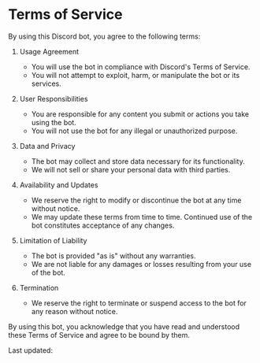 # Terms of Service

By using this Discord bot, you agree to the following terms:

1. Usage Agreement
   - You will use the bot in compliance with Discord's Terms of Service.
   - You will not attempt to exploit, harm, or manipulate the bot or its services.

2. User Responsibilities
   - You are responsible for any content you submit or actions you take using the bot.
   - You will not use the bot for any illegal or unauthorized purpose.

3. Data and Privacy
   - The bot may collect and store data necessary for its functionality.
   - We will not sell or share your personal data with third parties.

4. Availability and Updates
   - We reserve the right to modify or discontinue the bot at any time without notice.
   - We may update these terms from time to time. Continued use of the bot constitutes acceptance of any changes.

5. Limitation of Liability
   - The bot is provided "as is" without any warranties.
   - We are not liable for any damages or losses resulting from your use of the bot.

6. Termination
   - We reserve the right to terminate or suspend access to the bot for any reason without notice.

By using this bot, you acknowledge that you have read and understood these Terms of Service and agree to be bound by them.

Last updated: